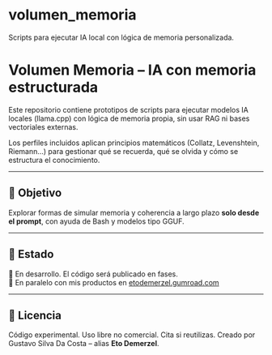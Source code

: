 # volumen_memoria
Scripts para ejecutar IA local con lógica de memoria personalizada.

# Volumen Memoria – IA con memoria estructurada

Este repositorio contiene prototipos de scripts para ejecutar modelos IA locales (llama.cpp) con lógica de memoria propia, sin usar RAG ni bases vectoriales externas.

Los perfiles incluidos aplican principios matemáticos (Collatz, Levenshtein, Riemann...) para gestionar qué se recuerda, qué se olvida y cómo se estructura el conocimiento.

---

## 🎯 Objetivo

Explorar formas de simular memoria y coherencia a largo plazo **solo desde el prompt**, con ayuda de Bash y modelos tipo GGUF.

---

## 🧪 Estado

🔧 En desarrollo. El código será publicado en fases.  
🧠 En paralelo con mis productos en [etodemerzel.gumroad.com](https://etodemerzel.gumroad.com)

---

## 📜 Licencia

Código experimental. Uso libre no comercial. Cita si reutilizas.
Creado por Gustavo Silva Da Costa – alias **Eto Demerzel**.
